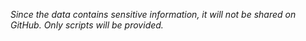 *Since the data contains sensitive information, it will not be shared on GitHub. Only scripts will be provided.*
